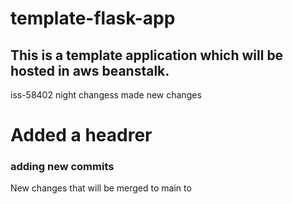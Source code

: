 # template-flask-app

## This is a template application which will be hosted in aws beanstalk. 
iss-58402
night changess
made new changes

# Added a headrer

### adding new commits
New changes that will be merged to main to
